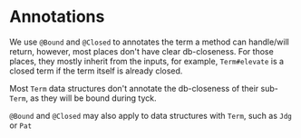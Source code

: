 # Annotations

We use `@Bound` and `@Closed` to annotates the term a method can handle/will return,
however, most places don't have clear db-closeness. For those places,
they mostly inherit from the inputs, for example, `Term#elevate` is a closed term if the term itself is already closed.

Most `Term` data structures don't annotate the db-closeness of their sub-`Term`, as they will be bound during tyck.

`@Bound` and `@Closed` may also apply to data structures with `Term`, such as `Jdg` or `Pat`
